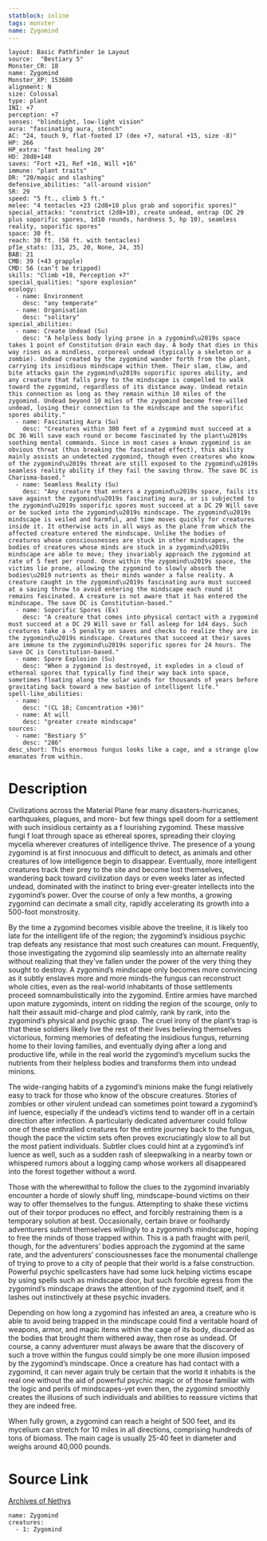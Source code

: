 ```yaml
---
statblock: inline
tags: monster
name: Zygomind
---
```

```statblock
layout: Basic Pathfinder 1e Layout
source:  "Bestiary 5"
Monster_CR: 18
name: Zygomind
Monster_XP: 153600
alignment: N
size: Colossal
type: plant
INI: +7
perception: +7
senses: "blindsight, low-light vision"
aura: "fascinating aura, stench"
AC: "24, touch 9, flat-footed 17 (dex +7, natural +15, size -8)"
HP: 266
HP_extra: "fast healing 20"
HD: 28d8+140
saves: "Fort +21, Ref +16, Will +16"
immune: "plant traits"
DR: "20/magic and slashing"
defensive_abilities: "all-around vision"
SR: 29
speed: "5 ft., climb 5 ft."
melee: "4 tentacles +23 (2d8+10 plus grab and soporific spores)"
special_attacks: "constrict (2d8+10), create undead, entrap (DC 29 plus soporific spores, 1d10 rounds, hardness 5, hp 10), seamless reality, soporific spores"
space: 30 ft.
reach: 30 ft. (50 ft. with tentacles)
pf1e_stats: [31, 25, 20, None, 24, 35]
BAB: 21
CMB: 39 (+43 grapple)
CMD: 56 (can’t be tripped)
skills: "Climb +18, Perception +7"
special_qualities: "spore explosion"
ecology:
  - name: Environment
    desc: "any temperate"
  - name: Organisation
    desc: "solitary"
special_abilities:
  - name: Create Undead (Su)
    desc: "A helpless body lying prone in a zygomind\u2019s space takes 1 point of Constitution drain each day. A body that dies in this way rises as a mindless, corporeal undead (typically a skeleton or a zombie). Undead created by the zygomind wander forth from the plant, carrying its insidious mindscape within them. Their slam, claw, and bite attacks gain the zygomind\u2019s soporific spores ability, and any creature that falls prey to the mindscape is compelled to walk toward the zygomind, regardless of its distance away. Undead retain this connection as long as they remain within 10 miles of the zygomind. Undead beyond 10 miles of the zygomind become free-willed undead, losing their connection to the mindscape and the soporific spores ability."
  - name: Fascinating Aura (Su)
    desc: "Creatures within 300 feet of a zygomind must succeed at a DC 36 Will save each round or become fascinated by the plant\u2019s soothing mental commands. Since in most cases a known zygomind is an obvious threat (thus breaking the fascinated effect), this ability mainly assists an undetected zygomind, though even creatures who know of the zygomind\u2019s threat are still exposed to the zygomind\u2019s seamless reality ability if they fail the saving throw. The save DC is Charisma-based."
  - name: Seamless Reality (Su)
    desc: "Any creature that enters a zygomind\u2019s space, fails its save against the zygomind\u2019s fascinating aura, or is subjected to the zygomind\u2019s soporific spores must succeed at a DC 29 Will save or be sucked into the zygomind\u2019s mindscape. The zygomind\u2019s mindscape is veiled and harmful, and time moves quickly for creatures inside it. It otherwise acts in all ways as the plane from which the affected creature entered the mindscape. Unlike the bodies of creatures whose consciousnesses are stuck in other mindscapes, the bodies of creatures whose minds are stuck in a zygomind\u2019s mindscape are able to move; they invariably approach the zygomind at rate of 5 feet per round. Once within the zygomind\u2019s space, the victims lie prone, allowing the zygomind to slowly absorb the bodies\u2019 nutrients as their minds wander a false reality. A creature caught in the zygomind\u2019s fascinating aura must succeed at a saving throw to avoid entering the mindscape each round it remains fascinated. A creature is not aware that it has entered the mindscape. The save DC is Constitution-based."
  - name: Soporific Spores (Ex)
    desc: "A creature that comes into physical contact with a zygomind must succeed at a DC 29 Will save or fall asleep for 1d4 days. Such creatures take a -5 penalty on saves and checks to realize they are in the zygomind\u2019s mindscape. Creatures that succeed at their saves are immune to the zygomind\u2019s soporific spores for 24 hours. The save DC is Constitution-based."
  - name: Spore Explosion (Su)
    desc: "When a zygomind is destroyed, it explodes in a cloud of ethereal spores that typically find their way back into space, sometimes floating along the solar winds for thousands of years before gravitating back toward a new bastion of intelligent life."
spell-like_abilities:
  - name:
    desc: "(CL 18; Concentration +30)"
  - name: At will
    desc: "greater create mindscape"
sources:
  - name: "Bestiary 5"
    desc: "286"
desc_short: This enormous fungus looks like a cage, and a strange glow emanates from within.
```
# Description
Civilizations across the Material Plane fear many disasters-hurricanes, earthquakes, plagues, and more- but few things spell doom for a settlement with such insidious certainty as a f lourishing zygomind. These massive fungi f loat through space as ethereal spores, spreading their cloying mycelia wherever creatures of intelligence thrive. The presence of a young zygomind is at first innocuous and difficult to detect, as animals and other creatures of low intelligence begin to disappear. Eventually, more intelligent creatures track their prey to the site and become lost themselves, wandering back toward civilization days or even weeks later as infected undead, dominated with the instinct to bring ever-greater intellects into the zygomind’s power. Over the course of only a few months, a growing zygomind can decimate a small city, rapidly accelerating its growth into a 500-foot monstrosity.

 By the time a zygomind becomes visible above the treeline, it is likely too late for the intelligent life of the region; the zygomind’s insidious psychic trap defeats any resistance that most such creatures can mount. Frequently, those investigating the zygomind slip seamlessly into an alternate reality without realizing that they’ve fallen under the power of the very thing they sought to destroy. A zygomind’s mindscape only becomes more convincing as it subtly enslaves more and more minds-the fungus can reconstruct whole cities, even as the real-world inhabitants of those settlements proceed somnambulistically into the zygomind. Entire armies have marched upon mature zygominds, intent on ridding the region of the scourge, only to halt their assault mid-charge and plod calmly, rank by rank, into the zygomind’s physical and psychic grasp. The cruel irony of the plant’s trap is that these soldiers likely live the rest of their lives believing themselves victorious, forming memories of defeating the insidious fungus, returning home to their loving families, and eventually dying after a long and productive life, while in the real world the zygomind’s mycelium sucks the nutrients from their helpless bodies and transforms them into undead minions.

 The wide-ranging habits of a zygomind’s minions make the fungi relatively easy to track for those who know of the obscure creatures. Stories of zombies or other virulent undead can sometimes point toward a zygomind’s inf luence, especially if the undead’s victims tend to wander off in a certain direction after infection. A particularly dedicated adventurer could follow one of these enthralled creatures for the entire journey back to the fungus, though the pace the victim sets often proves excruciatingly slow to all but the most patient individuals. Subtler clues could hint at a zygomind’s inf luence as well, such as a sudden rash of sleepwalking in a nearby town or whispered rumors about a logging camp whose workers all disappeared into the forest together without a word.

 Those with the wherewithal to follow the clues to the zygomind invariably encounter a horde of slowly shuff ling, mindscape-bound victims on their way to offer themselves to the fungus. Attempting to shake these victims out of their torpor produces no effect, and forcibly restraining them is a temporary solution at best. Occasionally, certain brave or foolhardy adventurers submit themselves willingly to a zygomind’s mindscape, hoping to free the minds of those trapped within. This is a path fraught with peril, though, for the adventurers’ bodies approach the zygomind at the same rate, and the adventurers’ consciousnesses face the monumental challenge of trying to prove to a city of people that their world is a false construction. Powerful psychic spellcasters have had some luck helping victims escape by using spells such as mindscape door, but such forcible egress from the zygomind’s mindscape draws the attention of the zygomind itself, and it lashes out instinctively at these psychic invaders.

 Depending on how long a zygomind has infested an area, a creature who is able to avoid being trapped in the mindscape could find a veritable hoard of weapons, armor, and magic items within the cage of its body, discarded as the bodies that brought them withered away, then rose as undead. Of course, a canny adventurer must always be aware that the discovery of such a trove within the fungus could simply be one more illusion imposed by the zygomind’s mindscape. Once a creature has had contact with a zygomind, it can never again truly be certain that the world it inhabits is the real one without the aid of powerful psychic magic or of those familiar with the logic and perils of mindscapes-yet even then, the zygomind smoothly creates the illusions of such individuals and abilities to reassure victims that they are indeed free.

 When fully grown, a zygomind can reach a height of 500 feet, and its mycelium can stretch for 10 miles in all directions, comprising hundreds of tons of biomass. The main cage is usually 25-40 feet in diameter and weighs around 40,000 pounds.
# Source Link
[Archives of Nethys](https://aonprd.com/MonsterDisplay.aspx?ItemName=Zygomind)
```encounter-table
name: Zygomind
creatures:
  - 1: Zygomind
```
